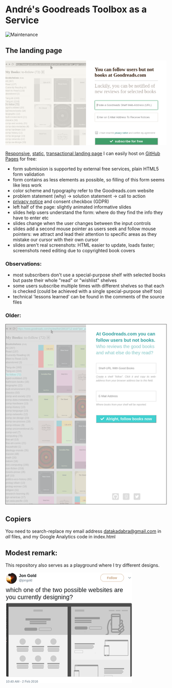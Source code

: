 # André's Goodreads Toolbox as a Service

![Maintenance](https://img.shields.io/maintenance/yes/2018.svg)


## The landing page

[![Screenshot](screenshot-20180611.png "Screenshot")](https://andre-st.github.io/goodreads/)

[Responsive](https://en.wikipedia.org/wiki/Responsive_web_design), [static](https://en.wikipedia.org/wiki/Static_web_page), [transactional landing page](https://en.wikipedia.org/wiki/Landing_page) I can easily host on [GitHub Pages](https://pages.github.com/) for free:
- form submission is supported by external free services, plain HTML5 form validation
- form contains as less elements as possible, so filling of this form seems like less work
- color scheme and typography refer to the Goodreads.com website
- problem statement (why) -> solution statement -> call to action
- [privacy notice](privacy.txt) and consent checkbox (GDPR)
- left half of the page: slightly animated informative slides 
- slides help users understand the form: where do they find the info they have to enter etc
- slides change when the user changes between the input controls
- slides add a second mouse pointer as users seek and follow mouse pointers: we attract and lead their attention to specific areas as they mistake our cursor with their own cursor
- slides aren't real screenshots: HTML easier to update, loads faster;<br>screenshots need editing due to copyrighted book covers

### Observations:

- most subscribers don't use a special-purpose shelf with selected books but paste their whole "read" or "wishlist" shelves
- some users subscribe multiple times with different shelves so that each is checked (could be achieved with a single special-purpose shelf too)
- technical 'lessons learned' can be found in the comments of the source files


### Older:

![Screenshot](screenshot-20180131.png "Screenshot")


## Copiers

You need to search-replace my email address datakadabra@gmail.com in _all_ files, and my Google Analytics code in index.html


## Modest remark:

This repository also serves as a playground where I try different designs.

![Screenshot](screenshot-avoid.png "Tweet")
